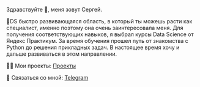 Здравствуйте 👋, меня зовут Сергей.

🌱DS быстро развивающаяся область, в который ты можешь расти как специалист, именно поэтому она очень заинтересовала меня. Для получения соответствующих навыков, я выбрал курсы Data Science от Яндекс Практикум. За время обучения прошел путь от знакомства с Python до решения прикладных задач. В настоящее время хочу и дальше развиваться в этом направлении.

👨‍💻 Мои проекты: [Проекты](https://github.com/SergeBurnt/ya_practicum_ds/tree/main)

💬 Связаться со мной:
[Telegram](https://t.me/Serge_burnt) 
